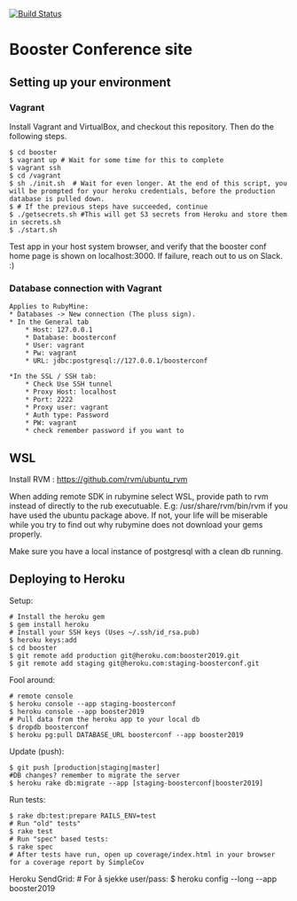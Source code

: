 [![Build Status](https://travis-ci.org/boosterconf/booster.png)](https://travis-ci.org/boosterconf/booster)

# Booster Conference site

## Setting up your environment

### Vagrant
Install Vagrant and VirtualBox, and checkout this repository. Then do the following steps. 

    $ cd booster
    $ vagrant up # Wait for some time for this to complete
    $ vagrant ssh
    $ cd /vagrant
    $ sh ./init.sh  # Wait for even longer. At the end of this script, you will be prompted for your heroku credentials, before the production database is pulled down.
    $ # If the previous steps have succeeded, continue
    $ ./getsecrets.sh #This will get S3 secrets from Heroku and store them in secrets.sh 
    $ ./start.sh

Test app in your host system browser, and verify that the booster conf home page is shown on localhost:3000. 
If failure, reach out to us on Slack. :)

### Database connection with Vagrant
    Applies to RubyMine:
    * Databases -> New connection (The pluss sign).
    * In the General tab
        * Host: 127.0.0.1
        * Database: boosterconf
        * User: vagrant
        * Pw: vagrant
        * URL: jdbc:postgresql://127.0.0.1/boosterconf
        
    *In the SSL / SSH tab:
        * Check Use SSH tunnel
        * Proxy Host: localhost
        * Port: 2222
        * Proxy user: vagrant
        * Auth type: Password
        * PW: vagrant
        * check remember password if you want to
## WSL

Install RVM : https://github.com/rvm/ubuntu_rvm

When adding remote SDK in rubymine select WSL, provide path to rvm instead of directly to the rub executuable. E.g: /usr/share/rvm/bin/rvm if you have used the ubuntu package above.
If not, your life will be miserable while you try to find out why rubymine does not download your gems properly.

Make sure you have a local instance of postgresql with a clean db running.
## Deploying to Heroku

Setup:

    # Install the heroku gem
    $ gem install heroku
    # Install your SSH keys (Uses ~/.ssh/id_rsa.pub)
    $ heroku keys:add
    $ cd booster
    $ git remote add production git@heroku.com:booster2019.git
    $ git remote add staging git@heroku.com:staging-boosterconf.git

Fool around:

    # remote console
    $ heroku console --app staging-boosterconf
    $ heroku console --app booster2019
    # Pull data from the heroku app to your local db
    $ dropdb boosterconf
    $ heroku pg:pull DATABASE_URL boosterconf --app booster2019

Update (push):

    $ git push [production|staging|master]
    #DB changes? remember to migrate the server
    $ heroku rake db:migrate --app [staging-boosterconf|booster2019]

Run tests:

    $ rake db:test:prepare RAILS_ENV=test
    # Run "old" tests"
    $ rake test
    # Run "spec" based tests: 
    $ rake spec
    # After tests have run, open up coverage/index.html in your browser for a coverage report by SimpleCov

Heroku SendGrid:
    # For å sjekke user/pass:
    $ heroku config --long --app booster2019
